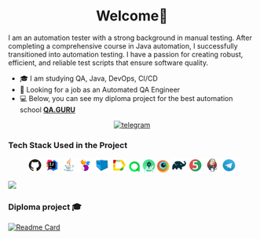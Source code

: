 <h1 align="center">Welcome👋</h1>
I am an automation tester with a strong background in manual testing. After completing a comprehensive course in Java automation, I successfully transitioned into automation testing. I have a passion for creating robust, efficient, and reliable test scripts that ensure software quality.

- 🎓 I am studying QA, Java, DevOps, CI/CD
- 💼 Looking for a job as an Automated QA Engineer
- 💻 Below, you can see my diploma project for the best automation school [**QA.GURU**](https://qa.guru/)
<p align="center">
    <a href="https://t.me/MarinaChen" target="_blank"><img src="https://cdn.jsdelivr.net/gh/devicons/devicon@latest/icons/github/github-original-wordmark.svg" alt="telegram" src="" height="20"></a>
</p>

<h3>Tech Stack Used in the Project</h3>
<p align="center">
<img width="6%" title="GitHub" src="GitHub.svg">
<img width="6%" title="IntelliJ IDEA" src="Idea.svg">
<img width="6%" title="Java" src="Java.svg">
<img width="6%" title="Selenide" src="Selenide.svg">
<img width="6%" title="Selenoid" src="Selenoid.svg">
<img width="6%" title="Allure Report" src="Allure.svg">
<img width="5%" title="Allure TestOps" src="Allure_TO.svg">
<img width="5%" title="Allure TestOps" src="Android_Studio.svg">
<img width="5%" title="Allure TestOps" src="Browserstack.svg">
<img width="6%" title="Gradle" src="Gradle.svg">
<img width="6%" title="JUnit5" src="Junit5.svg">
<img width="6%" title="Jenkins" src="Jenkins.svg">
<img width="6%" title="Telegram" src="Telegram.svg">
</p>

![](http://github-profile-summary-cards.vercel.app/api/cards/stats?username=Marina24112021&theme=blueberry)

### Diploma project 🎓

[![Readme Card](https://github-readme-stats.vercel.app/api/pin/?username=Marina24112021&repo=asialuxe.uz&theme=blueberry)](https://github.com/Marina24112021/asialuxe.uz)

